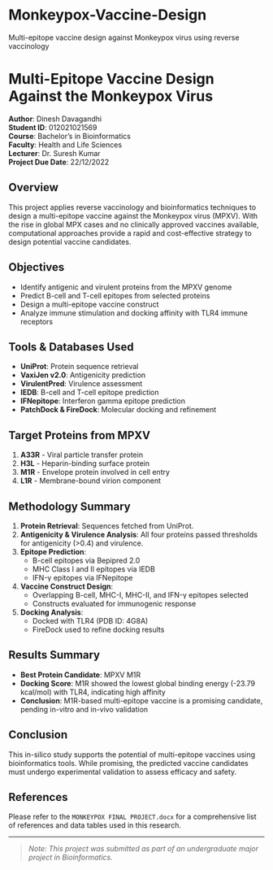 # Monkeypox-Vaccine-Design
Multi-epitope vaccine design against Monkeypox virus using reverse vaccinology

# Multi-Epitope Vaccine Design Against the Monkeypox Virus

**Author**: Dinesh Davagandhi  
**Student ID**: 012021021569  
**Course**: Bachelor’s in Bioinformatics  
**Faculty**: Health and Life Sciences  
**Lecturer**: Dr. Suresh Kumar  
**Project Due Date**: 22/12/2022

## Overview
This project applies reverse vaccinology and bioinformatics techniques to design a multi-epitope vaccine against the Monkeypox virus (MPXV). With the rise in global MPX cases and no clinically approved vaccines available, computational approaches provide a rapid and cost-effective strategy to design potential vaccine candidates.

## Objectives
- Identify antigenic and virulent proteins from the MPXV genome
- Predict B-cell and T-cell epitopes from selected proteins
- Design a multi-epitope vaccine construct
- Analyze immune stimulation and docking affinity with TLR4 immune receptors

## Tools & Databases Used
- **UniProt**: Protein sequence retrieval
- **VaxiJen v2.0**: Antigenicity prediction
- **VirulentPred**: Virulence assessment
- **IEDB**: B-cell and T-cell epitope prediction
- **IFNepitope**: Interferon gamma epitope prediction
- **PatchDock & FireDock**: Molecular docking and refinement

## Target Proteins from MPXV
1. **A33R** - Viral particle transfer protein  
2. **H3L** - Heparin-binding surface protein  
3. **M1R** - Envelope protein involved in cell entry  
4. **L1R** - Membrane-bound virion component

## Methodology Summary
1. **Protein Retrieval**: Sequences fetched from UniProt.  
2. **Antigenicity & Virulence Analysis**: All four proteins passed thresholds for antigenicity (>0.4) and virulence.  
3. **Epitope Prediction**:
   - B-cell epitopes via Bepipred 2.0  
   - MHC Class I and II epitopes via IEDB  
   - IFN-γ epitopes via IFNepitope  
4. **Vaccine Construct Design**:
   - Overlapping B-cell, MHC-I, MHC-II, and IFN-γ epitopes selected  
   - Constructs evaluated for immunogenic response  
5. **Docking Analysis**:
   - Docked with TLR4 (PDB ID: 4G8A)  
   - FireDock used to refine docking results

## Results Summary
- **Best Protein Candidate**: MPXV M1R  
- **Docking Score**: M1R showed the lowest global binding energy (-23.79 kcal/mol) with TLR4, indicating high affinity  
- **Conclusion**: M1R-based multi-epitope vaccine is a promising candidate, pending in-vitro and in-vivo validation

## Conclusion
This in-silico study supports the potential of multi-epitope vaccines using bioinformatics tools. While promising, the predicted vaccine candidates must undergo experimental validation to assess efficacy and safety.

## References
Please refer to the `MONKEYPOX FINAL PROJECT.docx` for a comprehensive list of references and data tables used in this research.

---

> _Note: This project was submitted as part of an undergraduate major project in Bioinformatics._
